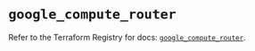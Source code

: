 # `google_compute_router`

Refer to the Terraform Registry for docs: [`google_compute_router`](https://registry.terraform.io/providers/hashicorp/google-beta/6.4.0/docs/resources/google_compute_router).
